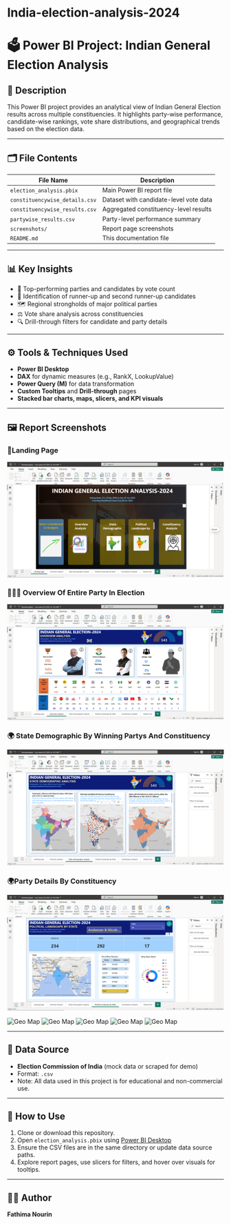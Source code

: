 # India-election-analysis-2024

# 🗳️ Power BI Project: Indian General Election Analysis

## 📝 Description

This Power BI project provides an analytical view of Indian General Election results across multiple constituencies. It highlights party-wise performance, candidate-wise rankings, vote share distributions, and geographical trends based on the election data.

---

## 🗂️ File Contents

| File Name                         | Description                                      |
|----------------------------------|--------------------------------------------------|
| `election_analysis.pbix`         | Main Power BI report file                        |
| `constituencywise_details.csv`   | Dataset with candidate-level vote data           |
| `constituencywise_results.csv`   | Aggregated constituency-level results            |
| `partywise_results.csv`          | Party-level performance summary                  |
| `screenshots/`                   | Report page screenshots                          |
| `README.md`                      | This documentation file                          |

---

## 📊 Key Insights

- 🥇 Top-performing parties and candidates by vote count
- 🥈 Identification of runner-up and second runner-up candidates
- 🗺️ Regional strongholds of major political parties
- ⚖️ Vote share analysis across constituencies
- 🔍 Drill-through filters for candidate and party details

---

## ⚙️ Tools & Techniques Used

- **Power BI Desktop**
- **DAX** for dynamic measures (e.g., RankX, LookupValue)
- **Power Query (M)** for data transformation
- **Custom Tooltips** and **Drill-through** pages
- **Stacked bar charts, maps, slicers, and KPI visuals**

---

## 🖼️ Report Screenshots

### 📌Landing Page
![Nvigation to different pages](https://github.com/FathimaNourinDS/India-election-analysis-2024/blob/df1fbcade0c94f06ec0764bdfb23b2d528157b04/screenshots/landing%20page.png)

### 🧑‍🤝‍🧑 Overview Of Entire Party In Election
![Overview](https://github.com/FathimaNourinDS/India-election-analysis-2024/blob/df1fbcade0c94f06ec0764bdfb23b2d528157b04/screenshots/overview%20analysis.png)

### 🌍 State Demographic By Winning Partys And Constituency
![State Demographic](https://github.com/FathimaNourinDS/India-election-analysis-2024/blob/9c55ad1ef021cc3f0f3aa482425a2b18f33d9864/screenshots/demographic.png)

### 🌍Party Details By Constituency
![Political Landscape](https://github.com/FathimaNourinDS/India-election-analysis-2024/blob/ccd7e19f7b7a76815aa98ddd794c90bd18429d89/screenshots/landscape.png)



![Geo Map](screenshots/geo-map.png)
![Geo Map](screenshots/geo-map.png)
![Geo Map](screenshots/geo-map.png)
![Geo Map](screenshots/geo-map.png)
![Geo Map](screenshots/geo-map.png)

---

## 📁 Data Source

- **Election Commission of India** (mock data or scraped for demo)
- Format: `.csv`
- Note: All data used in this project is for educational and non-commercial use.

---

## 🚀 How to Use

1. Clone or download this repository.
2. Open `election_analysis.pbix` using [Power BI Desktop](https://powerbi.microsoft.com/)
3. Ensure the CSV files are in the same directory or update data source paths.
4. Explore report pages, use slicers for filters, and hover over visuals for tooltips.

---

## 👩‍💻 Author

**Fathima Nourin**  
